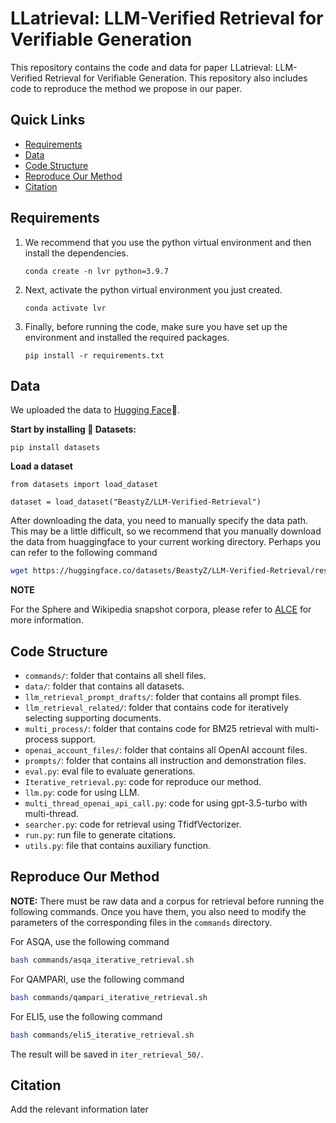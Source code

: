 # LLatrieval: LLM-Verified Retrieval for Verifiable Generation
This repository contains the code and data for paper LLatrieval: LLM-Verified Retrieval for Verifiable Generation. This repository also includes code to reproduce the method we propose in our paper.


## Quick Links
- [Requirements](#requirements)
- [Data](#data)
- [Code Structure](#code-structure)
- [Reproduce Our Method](#reproduce-our-method)
- [Citation](#citation)


## Requirements
1. We recommend that you use the python virtual environment and then install the dependencies.
    ```
    conda create -n lvr python=3.9.7
    ```
2. Next, activate the python virtual environment you just created.
    ```
    conda activate lvr
    ```
3. Finally, before running the code, make sure you have set up the environment and installed the required packages.
    ```
    pip install -r requirements.txt
    ```

## Data
We uploaded the data to [Hugging Face](https://huggingface.co/datasets/BeastyZ/LLM-Verified-Retrieval)🤗. 

**Start by installing 🤗 Datasets:**
```
pip install datasets
```

**Load a dataset**
```
from datasets import load_dataset

dataset = load_dataset("BeastyZ/LLM-Verified-Retrieval")
```
After downloading the data, you need to manually specify the data path. This may be a little difficult, so we recommend that you manually download the data from huaggingface to your current working directory. Perhaps you can refer to the following command
```bash
wget https://huggingface.co/datasets/BeastyZ/LLM-Verified-Retrieval/resolve/main/origin/asqa_eval_dpr_top100.json?download=true
```

**NOTE**

For the Sphere and Wikipedia snapshot corpora, please refer to [ALCE](https://github.com/princeton-nlp/ALCE) for more information.


## Code Structure
* `commands/`: folder that contains all shell files.
* `data/`: folder that contains all datasets.
* `llm_retrieval_prompt_drafts/`: folder that contains all prompt files.
* `llm_retrieval_related/`: folder that contains code for iteratively selecting supporting documents.
* `multi_process/`: folder that contains code for BM25 retrieval with multi-process support.
* `openai_account_files/`: folder that contains all OpenAI account files.
* `prompts/`: folder that contains all instruction and demonstration files.
* `eval.py`: eval file to evaluate generations.
* `Iterative_retrieval.py`: code for reproduce our method.
* `llm.py`: code for using LLM.
* `multi_thread_openai_api_call.py`: code for using gpt-3.5-turbo with multi-thread.
* `searcher.py`: code for retrieval using TfidfVectorizer.
* `run.py`: run file to generate citations.
* `utils.py`: file that contains auxiliary function.


## Reproduce Our Method
**NOTE:** There must be raw data and a corpus for retrieval before running the following commands. Once you have them, you also need to modify the parameters of the corresponding files in the `commands` directory.

For ASQA, use the following command
```bash
bash commands/asqa_iterative_retrieval.sh
```

For QAMPARI, use the following command
```bash
bash commands/qampari_iterative_retrieval.sh
```

For ELI5, use the following command
```bash
bash commands/eli5_iterative_retrieval.sh
```

The result will be saved in `iter_retrieval_50/`.


## Citation
Add the relevant information later
